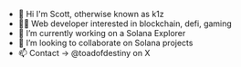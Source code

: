 - 👋 Hi I'm Scott, otherwise known as k1z
- 🧙‍♂️ Web developer interested in blockchain, defi, gaming
- 🔎 I’m currently working on a Solana Explorer
- 🧪 I’m looking to collaborate on Solana projects
- 📫 Contact -> @toadofdestiny on X

<!--
**kizmt/kizmt** is a ✨ _special_ ✨ repository because its `README.md` (this file) appears on your GitHub profile.

Here are some ideas to get you started:

- 🔭 I’m currently working on ...
- 🌱 I’m currently learning ...
- 👯 I’m looking to collaborate on ...
- 🤔 I’m looking for help with ...
- 💬 Ask me about ...
- 📫 How to reach me: ...
- 😄 Pronouns: ...
- ⚡ Fun fact: ...
-->
